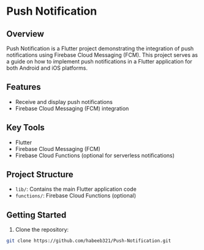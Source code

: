 # Push Notification

## Overview

Push Notification is a Flutter project demonstrating the integration of push notifications using Firebase Cloud Messaging (FCM). This project serves as a guide on how to implement push notifications in a Flutter application for both Android and iOS platforms.

## Features

- Receive and display push notifications
- Firebase Cloud Messaging (FCM) integration

## Key Tools

- Flutter
- Firebase Cloud Messaging (FCM)
- Firebase Cloud Functions (optional for serverless notifications)

## Project Structure

- `lib/`: Contains the main Flutter application code
- `functions/`: Firebase Cloud Functions (optional)

## Getting Started

1. Clone the repository:

```bash
git clone https://github.com/habeeb321/Push-Notification.git

